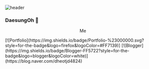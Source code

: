 ![header](https://capsule-render.vercel.app/api?type=WAVE&height=300&text=DaesungOh)

<h3>DaesungOh 👋</h3>
<p align="center">Me</p>
[![Portfolio](https://img.shields.io/badge/Portfolio-%23000000.svg?style=for-the-badge&logo=firefox&logoColor=#FF7139)] [![Blogger](https://img.shields.io/badge/Blogger-FF5722?style=for-the-badge&logo=blogger&logoColor=white)](https://blog.naver.com/dheotjd4824)
